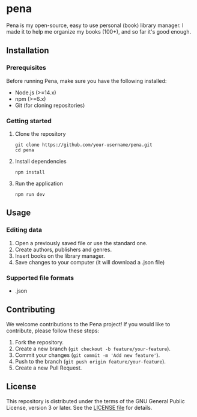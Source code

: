 # pena
Pena is my open-source, easy to use personal (book) library manager. I made it to help me organize my books (100+), and
so far it's good enough.

## Installation
### Prerequisites
Before running Pena, make sure you have the following installed:
- Node.js (>=14.x)
- npm (>=6.x)
- Git (for cloning repositories)

### Getting started
1. Clone the repository
    ```
    git clone https://github.com/your-username/pena.git
    cd pena
    ```
2. Install dependencies
    ```
   npm install
    ```
3. Run the application
    ```
    npm run dev
    ```
   
## Usage

### Editing data
1. Open a previously saved file or use the standard one.
2. Create authors, publishers and genres.
3. Insert books on the library manager.
4. Save changes to your computer (it will download a .json file)

### Supported file formats
- .json

## Contributing
We welcome contributions to the Pena project! If you would like to contribute, please follow these steps:

1. Fork the repository.
2. Create a new branch (`git checkout -b feature/your-feature`).
3. Commit your changes (`git commit -m 'Add new feature'`).
4. Push to the branch (`git push origin feature/your-feature`).
5. Create a new Pull Request.


## License
This repository is distributed under the terms of the GNU General Public License, version 3 or later.
See the [LICENSE file](LICENSE) for details.